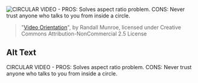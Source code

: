 ![CIRCULAR VIDEO - PROS: Solves aspect ratio problem. CONS: Never trust anyone who talks to you from inside a circle.](https://imgs.xkcd.com/comics/video_orientation.png)
> "[Video Orientation](https://xkcd.com/2119/)", by Randall Munroe, licensed under Creative Commons Attribution-NonCommercial 2.5 License

## Alt Text
CIRCULAR VIDEO - PROS: Solves aspect ratio problem. CONS: Never trust anyone who talks to you from inside a circle.
